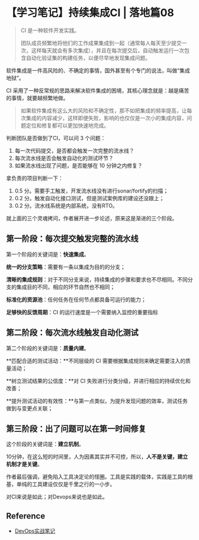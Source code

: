 # 【学习笔记】持续集成CI | 落地篇08

> CI 是一种软件开发实践。
>
> 团队成员频繁地将他们的工作成果集成到一起（通常每人每天至少提交一次，这样每天就会有多次集成），并且在每次提交后，自动触发运行一次包含自动化验证集的构建任务，以便尽早地发现集成问题。

软件集成是一件高风险的、不确定的事情，国外甚至有个专门的说法，叫做“集成地狱”。

CI 采用了一种反常规的思路来解决软件集成的困境，其核心理念就是：越是痛苦的事情，就要越频繁地做。

> 如果软件集成有这么大的风险和不确定性，那不如把集成的频率提高，让每次集成的内容减少，这样即便失败，影响的也仅仅是一次小的集成内容，问题定位和修复都可以更加快速地完成。

判断团队是否做到了CI，可以问 3 个问题：

1. 每一次代码提交，是否都会触发一次完整的流水线？
2. 每次流水线是否会触发自动化的测试环节？
3. 如果流水线出现了问题，是否能够在 10 分钟之内修复？

拿负责的项目判断一下：

1. 0.5 分。需要手工触发，开发流水线没有进行sonar/fortify的扫描；
2. 0.2 分。触发自动化接口测试，但是测试案例库的建设还没跟上；
3. 0.2 分。流水线系统是内部系统，没有RTO。

就上面的三个灵魂拷问，作者展开进一步论述，原来这是渐进的三个阶段。

## 第一阶段：每次提交触发完整的流水线

第一个阶段的关键词是：**快速集成**。

**统一的分支策略**：需要有一条以集成为目的的分支；

**清晰的集成规则**：对于不同分支来说，持续集成的步骤和要求也不尽相同。不同分支的集成目的不同，相应的环节自然也不相同；

**标准化的资源池**：任何任务在任何节点都具备可运行的能力；

**足够快的反馈周期**：CI 的运行速度是一个需要纳入监控的重要指标

## 第二阶段：每次流水线触发自动化测试

第二个阶段的关键词是：**质量内建**。

**匹配合适的测试活动：**不同层级的 CI 需要根据集成规则来确定需要注入的质量活动；

**树立测试结果的公信度：**对 CI 失败进行分类分级，并进行相应的持续优化和改善；

**提升测试活动的有效性：**与第一点类似，为提升发现问题的效率，测试任务做到与变更点关联；

## 第三阶段：出了问题可以在第一时间修复

这个阶段的关键词是：**建立机制**。

10分钟，在这么短的时间里，人为因素其实并不可控，所以，**人不是关键，建立机制才是关键**。



作者最后强调，避免陷入工具决定论的怪圈。工具是实践的载体，实践是工具的根基，单纯的工具建设仅仅是千里之行的一小步。

对CI来说是如此；对Devops来说也是如此。

## Reference

- [DevOps实战笔记](https://time.geekbang.org/column/intro/235?code=GC0JpoFVv4WPkRF1zJR2ApOvhfke36rvSRJoaCEOd50%3D&utm_term=SPoster)
